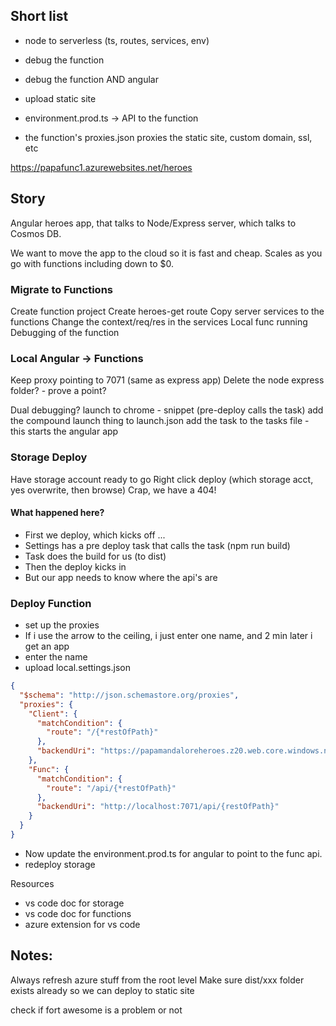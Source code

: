 ## Short list

- node to serverless (ts, routes, services, env)
- debug the function
- debug the function AND angular

- upload static site

- environment.prod.ts -> API to the function
- the function's proxies.json proxies the static site, custom domain, ssl, etc

https://papafunc1.azurewebsites.net/heroes

## Story

Angular heroes app, that talks to Node/Express server, which talks to Cosmos DB.

We want to move the app to the cloud so it is fast and cheap. Scales as you go with functions including down to $0.

### Migrate to Functions

Create function project
Create heroes-get route
Copy server services to the functions
Change the context/req/res in the services
Local func running
Debugging of the function

### Local Angular -> Functions

Keep proxy pointing to 7071 (same as express app)
Delete the node express folder? - prove a point?

Dual debugging?
launch to chrome - snippet (pre-deploy calls the task)
add the compound launch thing to launch.json
add the task to the tasks file - this starts the angular app

### Storage Deploy

Have storage account ready to go
Right click deploy (which storage acct, yes overwrite, then browse)
Crap, we have a 404!

#### What happened here?

- First we deploy, which kicks off ...
- Settings has a pre deploy task that calls the task (npm run build)
- Task does the build for us (to dist)
- Then the deploy kicks in
- But our app needs to know where the api's are

### Deploy Function

- set up the proxies
- If i use the arrow to the ceiling, i just enter one name, and 2 min later i get an app
- enter the name
- upload local.settings.json

```json
{
  "$schema": "http://json.schemastore.org/proxies",
  "proxies": {
    "Client": {
      "matchCondition": {
        "route": "/{*restOfPath}"
      },
      "backendUri": "https://papamandaloreheroes.z20.web.core.windows.net/{restOfPath}"
    },
    "Func": {
      "matchCondition": {
        "route": "/api/{*restOfPath}"
      },
      "backendUri": "http://localhost:7071/api/{restOfPath}"
    }
  }
}
```

- Now update the environment.prod.ts for angular to point to the func api.
- redeploy storage

Resources

- vs code doc for storage
- vs code doc for functions
- azure extension for vs code

## Notes:

Always refresh azure stuff from the root level
Make sure dist/xxx folder exists already so we can deploy to static site

check if fort awesome is a problem or not
